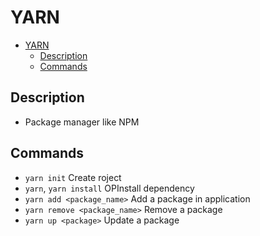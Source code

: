 # YARN

- [YARN](#yarn)
  - [Description](#description)
  - [Commands](#commands)

## Description

- Package manager like NPM

## Commands

- `yarn init` Create roject
- `yarn`, `yarn install` OPInstall dependency
- `yarn add <package_name>` Add a package in application
- `yarn remove <package_name>`  Remove a package
- `yarn up <package>` Update a package
